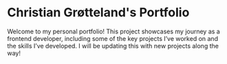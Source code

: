 # Christian Grøtteland's Portfolio
Welcome to my personal portfolio! This project showcases my journey as a frontend developer, including some of the key projects I’ve worked on and the skills I’ve developed.
I will be updating this with new projects along the way!
